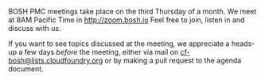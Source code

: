 BOSH PMC meetings take place on the third Thursday of a month.
We meet at 8AM Pacific Time in http://zoom.bosh.io
Feel free to join, listen in and discuss with us. 

If you want to see topics discussed at the meeting, we appreciate a heads-up a few days *before* the meeting, either via mail on cf-bosh@lists.cloudfoundry.org or by making a pull request to the agenda document.